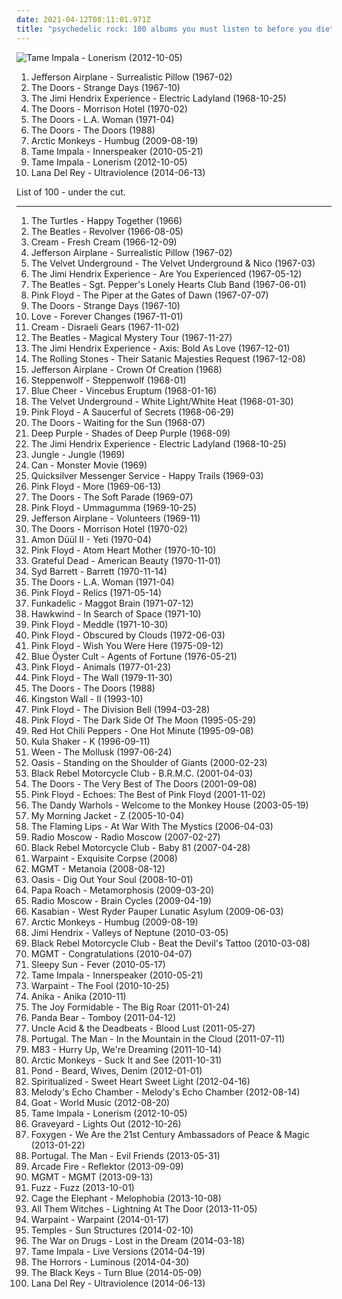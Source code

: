 ```yaml
---
date: 2021-04-12T08:11:01.971Z
title: "psychedelic rock: 100 albums you must listen to before you die"
---
```

![Tame Impala - Lonerism (2012-10-05)](http://coverartarchive.org/release/b26d476f-6f9d-47e1-9c12-7651823e5b9b/2701693497-500.jpg "Tame Impala - Lonerism (2012-10-05)")
<ol class="albums">
<li data-cover="https://img.discogs.com/WXNRYJfkH8pJeCAsM8U-pMloOs0=/fit-in/600x600/filters:strip_icc():format(jpeg):mode_rgb():quality(90)/discogs-images/R-12550185-1537442499-1106.jpeg.jpg" data-tags="psychedelic rock, 60s, classic rock, psychedelic" role="button">Jefferson Airplane - Surrealistic Pillow (1967-02)</li>
<li data-cover="http://coverartarchive.org/release/64026228-12c3-4532-b220-4da206ce02bd/1920531008-500.jpg" data-tags="psychedelic rock" role="button">The Doors - Strange Days (1967-10)</li>
<li data-cover="https://img.discogs.com/7Gx_UZPGl_XLXQ-gUknH5025N_Q=/fit-in/600x594/filters:strip_icc():format(jpeg):mode_rgb():quality(90)/discogs-images/R-772821-1258482067.jpeg.jpg" data-tags="60s, psychedelic rock, classic rock, rock" role="button">The Jimi Hendrix Experience - Electric Ladyland (1968-10-25)</li>
<li data-cover="http://coverartarchive.org/release/bc92d940-c04c-4f71-8f3c-0c85fceda187/5918784034-500.jpg" data-tags="psychedelic rock, classic rock" role="button">The Doors - Morrison Hotel (1970-02)</li>
<li data-cover="http://coverartarchive.org/release/e68f23df-61e3-4264-bfc3-17ac3a6f856b/5132812481-500.jpg" data-tags="classic rock, psychedelic rock" role="button">The Doors - L.A. Woman (1971-04)</li>
<li data-cover="https://img.discogs.com/fISgBv4TlgKJwY1Pfk-pc0r2LxA=/fit-in/600x595/filters:strip_icc():format(jpeg):mode_rgb():quality(90)/discogs-images/R-496480-1380477165-9855.jpeg.jpg" data-tags="psychedelic rock, classic rock, 60s" role="button">The Doors - The Doors (1988)</li>
<li data-cover="http://coverartarchive.org/release/0b1b5da2-82ca-3593-8271-f1236a732613/15846225993-500.jpg" data-tags="psychedelic rock, indie rock" role="button">Arctic Monkeys - Humbug (2009-08-19)</li>
<li data-cover="http://coverartarchive.org/release/0b18bdeb-8382-4b8f-94a3-b43e3e7ec6a4/5815015266-500.jpg" data-tags="psychedelic, psychedelic rock" role="button">Tame Impala - Innerspeaker (2010-05-21)</li>
<li data-cover="http://coverartarchive.org/release/b26d476f-6f9d-47e1-9c12-7651823e5b9b/2701693497-500.jpg" data-tags="psychedelic rock" role="button">Tame Impala - Lonerism (2012-10-05)</li>
<li data-cover="http://coverartarchive.org/release/9e6ab6f8-9792-430c-9672-0b238885a379/10729414308-500.jpg" data-tags="psychedelic rock, desert rock" role="button">Lana Del Rey - Ultraviolence (2014-06-13)</li>
</ol>
List of 100 - under the cut.
<!-- more -->

_________________

<ol class="albums">
<li data-cover="https://img.discogs.com/6g0xy7yhHTeuYHck3I3MiNvQPFk=/fit-in/583x581/filters:strip_icc():format(jpeg):mode_rgb():quality(90)/discogs-images/R-4600555-1574748843-2249.jpeg.jpg" data-tags="60s, classic rock" role="button">
The Turtles - Happy Together (1966)
</li>
<li data-cover="http://coverartarchive.org/release/c7f648e2-9c6d-32df-b5ee-ccab3e696a51/16250684845-500.jpg" data-tags="classic rock, 60s, rock" role="button">
The Beatles - Revolver (1966-08-05)
</li>
<li data-cover="https://img.discogs.com/0h4cQRflb7QZo0Nwbtf1YTTIbKM=/fit-in/600x592/filters:strip_icc():format(jpeg):mode_rgb():quality(90)/discogs-images/R-5051745-1392911107-7148.jpeg.jpg" data-tags="blues rock, classic rock, 60s" role="button">
Cream - Fresh Cream (1966-12-09)
</li>
<li data-cover="https://img.discogs.com/WXNRYJfkH8pJeCAsM8U-pMloOs0=/fit-in/600x600/filters:strip_icc():format(jpeg):mode_rgb():quality(90)/discogs-images/R-12550185-1537442499-1106.jpeg.jpg" data-tags="psychedelic rock, 60s, classic rock, psychedelic" role="button">
Jefferson Airplane - Surrealistic Pillow (1967-02)
</li>
<li data-cover="http://coverartarchive.org/release/e2820d3f-bf0f-440f-b327-0a9c32e280d8/11733996765-500.jpg" data-tags="60s, rock, classic rock" role="button">
The Velvet Underground - The Velvet Underground & Nico (1967-03)
</li>
<li data-cover="https://img.discogs.com/Vu4jQjQNYVfIU-IOManIkLcna3U=/fit-in/600x596/filters:strip_icc():format(jpeg):mode_rgb():quality(90)/discogs-images/R-2018049-1510345968-8926.jpeg.jpg" data-tags="psychedelic rock, classic rock, rock" role="button">
The Jimi Hendrix Experience - Are You Experienced (1967-05-12)
</li>
<li data-cover="http://coverartarchive.org/release/44b7cab1-0ce1-404e-9089-b458eb3fa530/1229779722-500.jpg" data-tags="classic rock, 60s, psychedelic" role="button">
The Beatles - Sgt. Pepper's Lonely Hearts Club Band (1967-06-01)
</li>
<li data-cover="https://img.discogs.com/N-POZvhiJDjoIAmJFs3zunAdVxc=/fit-in/600x599/filters:strip_icc():format(jpeg):mode_rgb():quality(90)/discogs-images/R-2436741-1448794563-6047.jpeg.jpg" data-tags="psychedelic rock, psychedelic" role="button">
Pink Floyd - The Piper at the Gates of Dawn (1967-07-07)
</li>
<li data-cover="http://coverartarchive.org/release/64026228-12c3-4532-b220-4da206ce02bd/1920531008-500.jpg" data-tags="psychedelic rock" role="button">
The Doors - Strange Days (1967-10)
</li>
<li data-cover="http://coverartarchive.org/release/d734f1d2-e3de-347b-b2c0-6bb92efe8c79/5949145621-500.jpg" data-tags="psychedelic, psychedelic rock, 60s" role="button">
Love - Forever Changes (1967-11-01)
</li>
<li data-cover="https://img.discogs.com/JsopqGSweccxL0U-dy5xFQ73d-Q=/fit-in/461x600/filters:strip_icc():format(jpeg):mode_rgb():quality(90)/discogs-images/R-4486102-1366259991-5187.jpeg.jpg" data-tags="blues rock, classic rock, 60s" role="button">
Cream - Disraeli Gears (1967-11-02)
</li>
<li data-cover="http://coverartarchive.org/release/49094ab4-5eea-4535-a354-f8504e4a6c13/2703436826-500.jpg" data-tags="psychedelic, 60s, classic rock, rock" role="button">
The Beatles - Magical Mystery Tour (1967-11-27)
</li>
<li data-cover="http://coverartarchive.org/release/a2662ae2-f06b-3cdd-892f-596646c03558/4119591705-500.jpg" data-tags="psychedelic, rock, psychedelic rock, classic rock" role="button">
The Jimi Hendrix Experience - Axis: Bold As Love (1967-12-01)
</li>
<li data-cover="https://img.discogs.com/k-o5sSl2CWfkoKOySGdNMJSNf_E=/fit-in/600x859/filters:strip_icc():format(jpeg):mode_rgb():quality(90)/discogs-images/R-10670506-1503162033-3953.jpeg.jpg" data-tags="psychedelic" role="button">
The Rolling Stones - Their Satanic Majesties Request (1967-12-08)
</li>
<li data-cover="http://coverartarchive.org/release/7217595f-d6be-4bde-9289-6636243f9eda/15863951043-500.jpg" data-tags="psychedelic rock" role="button">
Jefferson Airplane - Crown Of Creation (1968)
</li>
<li data-cover="https://img.discogs.com/KLPzH0u3SHV4jySHL4SarimNTCQ=/fit-in/600x583/filters:strip_icc():format(jpeg):mode_rgb():quality(90)/discogs-images/R-507037-1577718686-2776.jpeg.jpg" data-tags="hard rock" role="button">
Steppenwolf - Steppenwolf (1968-01)
</li>
<li data-cover="http://coverartarchive.org/release/473711eb-af58-3041-852f-652554dd67a0/19844937707-500.jpg" data-tags="blues rock, psychedelic rock, 60s, hard rock" role="button">
Blue Cheer - Vincebus Eruptum (1968-01-16)
</li>
<li data-cover="http://coverartarchive.org/release/cad3294a-3ea9-3e0e-a426-fe9862571e34/15465460977-500.jpg" data-tags="proto-punk, 60s, rock, noise rock" role="button">
The Velvet Underground - White Light/White Heat (1968-01-30)
</li>
<li data-cover="http://coverartarchive.org/release/164516d8-4fcf-3191-86cf-afcbf27eb055/5898666587-500.jpg" data-tags="psychedelic rock, psychedelic, progressive rock" role="button">
Pink Floyd - A Saucerful of Secrets (1968-06-29)
</li>
<li data-cover="http://coverartarchive.org/release/cffaf406-bc87-4633-9d99-cea7d6106bf6/2987749144-500.jpg" data-tags="psychedelic rock, classic rock" role="button">
The Doors - Waiting for the Sun (1968-07)
</li>
<li data-cover="http://coverartarchive.org/release/653a898a-2988-4ffa-a492-555faed1e9ba/19740437818-500.jpg" data-tags="hard rock, classic rock" role="button">
Deep Purple - Shades of Deep Purple (1968-09)
</li>
<li data-cover="https://img.discogs.com/7Gx_UZPGl_XLXQ-gUknH5025N_Q=/fit-in/600x594/filters:strip_icc():format(jpeg):mode_rgb():quality(90)/discogs-images/R-772821-1258482067.jpeg.jpg" data-tags="60s, psychedelic rock, classic rock, rock" role="button">
The Jimi Hendrix Experience - Electric Ladyland (1968-10-25)
</li>
<li data-cover="http://coverartarchive.org/release/8d7018ec-2064-49e4-9dbe-2982f753ec20/9129871365-500.jpg" data-tags="soul, uk" role="button">
Jungle - Jungle (1969)
</li>
<li data-cover="http://coverartarchive.org/release/95355c6c-d22f-395d-8bc9-c40519a3ac29/9777993909-500.jpg" data-tags="krautrock, psychedelic rock" role="button">
Can - Monster Movie (1969)
</li>
<li data-cover="https://img.discogs.com/sEqu7m8V2M8DySXp2VBC9MRuxpM=/fit-in/600x600/filters:strip_icc():format(jpeg):mode_rgb():quality(90)/discogs-images/R-3898081-1589187732-6072.jpeg.jpg" data-tags="60s, psychedelic rock, psychedelic" role="button">
Quicksilver Messenger Service - Happy Trails (1969-03)
</li>
<li data-cover="http://coverartarchive.org/release/3ac5a1f8-51d0-3db3-bfdc-c5803d8f2799/14207788461-500.jpg" data-tags="progressive rock, psychedelic rock, 60s, soundtrack" role="button">
Pink Floyd - More (1969-06-13)
</li>
<li data-cover="http://coverartarchive.org/release/c29d7552-b5df-42b8-aae7-03d1e250cb3a/2987858774-500.jpg" data-tags="psychedelic rock, 60s" role="button">
The Doors - The Soft Parade (1969-07)
</li>
<li data-cover="http://coverartarchive.org/release/53e9678a-90dd-3c32-8d28-1584b612f95f/9839280602-500.jpg" data-tags="psychedelic rock, progressive rock" role="button">
Pink Floyd - Ummagumma (1969-10-25)
</li>
<li data-cover="https://img.discogs.com/Hh14whL1PQxQRxK1d0k1Ipxmets=/fit-in/600x595/filters:strip_icc():format(jpeg):mode_rgb():quality(90)/discogs-images/R-1586134-1313541166.jpeg.jpg" data-tags="60s, psychedelic rock" role="button">
Jefferson Airplane - Volunteers (1969-11)
</li>
<li data-cover="http://coverartarchive.org/release/bc92d940-c04c-4f71-8f3c-0c85fceda187/5918784034-500.jpg" data-tags="psychedelic rock, classic rock" role="button">
The Doors - Morrison Hotel (1970-02)
</li>
<li data-cover="http://coverartarchive.org/release/9f2bf9e6-f6a7-408f-ba21-d45364a339ee/16111785966-500.jpg" data-tags="krautrock, psychedelic rock" role="button">
Amon Düül II - Yeti (1970-04)
</li>
<li data-cover="http://coverartarchive.org/release/99bb4f7c-753f-34bf-bf10-71ce81a7db3e/14225359048-500.jpg" data-tags="progressive rock" role="button">
Pink Floyd - Atom Heart Mother (1970-10-10)
</li>
<li data-cover="http://coverartarchive.org/release/0bf93ec6-a96c-4d4d-9cc2-96f0f4306ff6/18627374936-500.jpg" data-tags="classic rock" role="button">
Grateful Dead - American Beauty (1970-11-01)
</li>
<li data-cover="https://img.discogs.com/xDHGJbZjULblPfKijXfSfYSwsoI=/fit-in/500x500/filters:strip_icc():format(jpeg):mode_rgb():quality(90)/discogs-images/R-670615-1228830557.jpeg.jpg" data-tags="psychedelic, psychedelic rock" role="button">
Syd Barrett - Barrett (1970-11-14)
</li>
<li data-cover="http://coverartarchive.org/release/e68f23df-61e3-4264-bfc3-17ac3a6f856b/5132812481-500.jpg" data-tags="classic rock, psychedelic rock" role="button">
The Doors - L.A. Woman (1971-04)
</li>
<li data-cover="http://coverartarchive.org/release/24dd5402-4f63-3648-bcd2-edcb91896d6c/14265700473-500.jpg" data-tags="psychedelic rock, psychedelic, pink floyd" role="button">
Pink Floyd - Relics (1971-05-14)
</li>
<li data-cover="http://coverartarchive.org/release/e0424f4b-0be7-4bae-b163-3f6b63723c41/22562008725-500.jpg" data-tags="funk" role="button">
Funkadelic - Maggot Brain (1971-07-12)
</li>
<li data-cover="http://coverartarchive.org/release/c183a94b-2172-36a7-bc2d-a6710542b049/10052283540-500.jpg" data-tags="space rock" role="button">
Hawkwind - In Search of Space (1971-10)
</li>
<li data-cover="http://coverartarchive.org/release/7acaa9ab-048c-3c82-8623-ea9b777137ac/2550522708-500.jpg" data-tags="progressive rock" role="button">
Pink Floyd - Meddle (1971-10-30)
</li>
<li data-cover="https://img.discogs.com/zc3ziFn38yiirxhkQ69ag_DjLe0=/fit-in/600x600/filters:strip_icc():format(jpeg):mode_rgb():quality(90)/discogs-images/R-643604-1280147837.jpeg.jpg" data-tags="progressive rock" role="button">
Pink Floyd - Obscured by Clouds (1972-06-03)
</li>
<li data-cover="http://coverartarchive.org/release/a2f73eb8-eee6-3588-8909-9046058a468e/18848883141-500.jpg" data-tags="progressive rock" role="button">
Pink Floyd - Wish You Were Here (1975-09-12)
</li>
<li data-cover="http://coverartarchive.org/release/4e498ca7-a8f3-342a-b782-8194eefb6da1/20961140989-500.jpg" data-tags="hard rock" role="button">
Blue Öyster Cult - Agents of Fortune (1976-05-21)
</li>
<li data-cover="http://coverartarchive.org/release/32f76eef-5004-3e80-bdf8-912298896134/14402610216-500.jpg" data-tags="progressive rock" role="button">
Pink Floyd - Animals (1977-01-23)
</li>
<li data-cover="http://coverartarchive.org/release/d4611812-e7cd-42bf-885a-b1cea9fd52bc/9371075020-500.jpg" data-tags="progressive rock" role="button">
Pink Floyd - The Wall (1979-11-30)
</li>
<li data-cover="https://img.discogs.com/fISgBv4TlgKJwY1Pfk-pc0r2LxA=/fit-in/600x595/filters:strip_icc():format(jpeg):mode_rgb():quality(90)/discogs-images/R-496480-1380477165-9855.jpeg.jpg" data-tags="psychedelic rock, classic rock, 60s" role="button">
The Doors - The Doors (1988)
</li>
<li data-cover="https://via.placeholder.com/450" data-tags="progressive rock, psychedelic rock" role="button">
Kingston Wall - II (1993-10)
</li>
<li data-cover="http://coverartarchive.org/release/a1a86e05-c23f-4a40-b50a-14dd7da379f2/14630330088-500.jpg" data-tags="progressive rock" role="button">
Pink Floyd - The Division Bell (1994-03-28)
</li>
<li data-cover="http://coverartarchive.org/release/24ce2ec1-7b23-32f8-a92c-c576e054159b/16049538493-500.jpg" data-tags="progressive rock" role="button">
Pink Floyd - The Dark Side Of The Moon (1995-05-29)
</li>
<li data-cover="https://img.discogs.com/31gR0JrjT4wpFgCD7pf2u1N2FGE=/fit-in/600x600/filters:strip_icc():format(jpeg):mode_rgb():quality(90)/discogs-images/R-6757360-1425997407-7575.jpeg.jpg" data-tags="alternative rock, rock, 90s" role="button">
Red Hot Chili Peppers - One Hot Minute (1995-09-08)
</li>
<li data-cover="https://img.discogs.com/bKLM6SMqyE12lJfmxCJ-tmr17SM=/fit-in/600x600/filters:strip_icc():format(jpeg):mode_rgb():quality(90)/discogs-images/R-758061-1400515232-9967.jpeg.jpg" data-tags="britpop" role="button">
Kula Shaker - K (1996-09-11)
</li>
<li data-cover="http://coverartarchive.org/release/8e13940f-65ba-30f5-834d-f3692d21688a/22395044342-500.jpg" data-tags="nautical, alternative" role="button">
Ween - The Mollusk (1997-06-24)
</li>
<li data-cover="http://coverartarchive.org/release/a807034d-09ee-3d4c-9566-06d114c1fc6c/5710869185-500.jpg" data-tags="britpop, rock" role="button">
Oasis - Standing on the Shoulder of Giants (2000-02-23)
</li>
<li data-cover="http://coverartarchive.org/release/f4427c4c-9971-41a6-9392-efca9ac48555/6985295467-500.jpg" data-tags="rock" role="button">
Black Rebel Motorcycle Club - B.R.M.C. (2001-04-03)
</li>
<li data-cover="http://coverartarchive.org/release/475b6b91-86e9-40ba-bb98-c6a65bd1339e/15595445952-500.jpg" data-tags="classic rock, rock, psychedelic rock" role="button">
The Doors - The Very Best of The Doors (2001-09-08)
</li>
<li data-cover="http://coverartarchive.org/release/2a49d08f-5dfc-4ba6-8b40-537e3aa778bd/8035853353-500.jpg" data-tags="progressive rock" role="button">
Pink Floyd - Echoes: The Best of Pink Floyd (2001-11-02)
</li>
<li data-cover="http://coverartarchive.org/release/3bec09fb-e6fd-47d9-8ddd-3da4ed2d343b/6596301976-500.jpg" data-tags="indie, rock" role="button">
The Dandy Warhols - Welcome to the Monkey House (2003-05-19)
</li>
<li data-cover="https://img.discogs.com/HMwX-vG8imndd3_mYsdVGDNwv_o=/fit-in/500x497/filters:strip_icc():format(jpeg):mode_rgb():quality(90)/discogs-images/R-2463207-1318871638.jpeg.jpg" data-tags="indie, indie rock" role="button">
My Morning Jacket - Z (2005-10-04)
</li>
<li data-cover="http://coverartarchive.org/release/a696f78f-0469-3b12-8190-78499c63eba0/25425221634-500.jpg" data-tags="indie, 00s" role="button">
The Flaming Lips - At War With The Mystics (2006-04-03)
</li>
<li data-cover="http://coverartarchive.org/release/39ff3267-382e-45b8-bb75-e1e8588403c8/16256223840-500.jpg" data-tags="blues rock" role="button">
Radio Moscow - Radio Moscow (2007-02-27)
</li>
<li data-cover="https://img.discogs.com/cfc9e7fd50d7c9c08931869b95f6849a01d0635d/images/spacer.gif" data-tags="indie, rock, indie rock" role="button">
Black Rebel Motorcycle Club - Baby 81 (2007-04-28)
</li>
<li data-cover="https://img.discogs.com/G72yNChHS4FTutFos6i2s-qdczM=/fit-in/550x550/filters:strip_icc():format(jpeg):mode_rgb():quality(90)/discogs-images/R-1780771-1383957457-6165.jpeg.jpg" data-tags="psychedelic rock" role="button">
Warpaint - Exquisite Corpse (2008)
</li>
<li data-cover="http://coverartarchive.org/release/e80cd235-42ca-455c-bdbd-d8040ac89bba/19514642626-500.jpg" data-tags="psychedelic rock, mgmt, progressive electro-indie" role="button">
MGMT - Metanoia (2008-08-12)
</li>
<li data-cover="http://coverartarchive.org/release/388ac97b-960d-368b-8a3c-f69c7d95584b/15783371400-500.jpg" data-tags="britpop, rock" role="button">
Oasis - Dig Out Your Soul (2008-10-01)
</li>
<li data-cover="https://img.discogs.com/eHjqePMXJt9CAC02XTYPOgRuOM0=/fit-in/600x600/filters:strip_icc():format(jpeg):mode_rgb():quality(90)/discogs-images/R-2754782-1385772773-8148.jpeg.jpg" data-tags="alternative rock, hard rock, rock" role="button">
Papa Roach - Metamorphosis (2009-03-20)
</li>
<li data-cover="http://coverartarchive.org/release/7a0d6f6b-0a2b-4449-880c-4529bdaec15d/16256226007-500.jpg" data-tags="blues rock" role="button">
Radio Moscow - Brain Cycles (2009-04-19)
</li>
<li data-cover="http://coverartarchive.org/release/9abf8864-0a0e-4b3b-b560-e950aa8ec9d9/12242454111-500.jpg" data-tags="indie, alternative rock, indie rock, british" role="button">
Kasabian - West Ryder Pauper Lunatic Asylum (2009-06-03)
</li>
<li data-cover="http://coverartarchive.org/release/0b1b5da2-82ca-3593-8271-f1236a732613/15846225993-500.jpg" data-tags="psychedelic rock, indie rock" role="button">
Arctic Monkeys - Humbug (2009-08-19)
</li>
<li data-cover="https://img.discogs.com/20kU5POHDa6FFpSgiU8xI2hhPWo=/fit-in/600x600/filters:strip_icc():format(jpeg):mode_rgb():quality(90)/discogs-images/R-1074826-1405901004-8428.jpeg.jpg" data-tags="classic rock, guitar, psychedelic rock" role="button">
Jimi Hendrix - Valleys of Neptune (2010-03-05)
</li>
<li data-cover="http://coverartarchive.org/release/327a5e7a-02d3-3a6b-bc23-7d607d62bb67/9346943191-500.jpg" data-tags="alternative rock, alternative" role="button">
Black Rebel Motorcycle Club - Beat the Devil's Tattoo (2010-03-08)
</li>
<li data-cover="https://img.discogs.com/cfc9e7fd50d7c9c08931869b95f6849a01d0635d/images/spacer.gif" data-tags="psychedelic, electronic, indie" role="button">
MGMT - Congratulations (2010-04-07)
</li>
<li data-cover="https://img.discogs.com/Fxe10Ie5xOAhZY5ej6krnBuvnRc=/fit-in/450x450/filters:strip_icc():format(jpeg):mode_rgb():quality(90)/discogs-images/R-2291813-1274843946.jpeg.jpg" data-tags="psychedelic rock" role="button">
Sleepy Sun - Fever (2010-05-17)
</li>
<li data-cover="http://coverartarchive.org/release/0b18bdeb-8382-4b8f-94a3-b43e3e7ec6a4/5815015266-500.jpg" data-tags="psychedelic, psychedelic rock" role="button">
Tame Impala - Innerspeaker (2010-05-21)
</li>
<li data-cover="https://img.discogs.com/iyNfvflk9g5dK8cwVCrBIyFfNyg=/fit-in/600x530/filters:strip_icc():format(jpeg):mode_rgb():quality(90)/discogs-images/R-2511029-1459303667-7250.jpeg.jpg" data-tags="psychedelic rock" role="button">
Warpaint - The Fool (2010-10-25)
</li>
<li data-cover="https://img.discogs.com/ASYC1WJYsNXjZ288Z1_x5gqAwMk=/fit-in/600x600/filters:strip_icc():format(jpeg):mode_rgb():quality(90)/discogs-images/R-2555960-1296238358.jpeg.jpg" data-tags="indie pop, krautrock, psychedelic rock" role="button">
Anika - Anika (2010-11)
</li>
<li data-cover="http://coverartarchive.org/release/300135a3-b971-4943-8d5e-6fb40c2d0253/4812805415-500.jpg" data-tags="indie rock, noise pop, alternative pop" role="button">
The Joy Formidable - The Big Roar (2011-01-24)
</li>
<li data-cover="http://coverartarchive.org/release/8d5b56e7-7412-4724-9407-039e64ecd014/13800964524-500.jpg" data-tags="indie, experimental, experimental rock, paw tracks" role="button">
Panda Bear - Tomboy (2011-04-12)
</li>
<li data-cover="https://img.discogs.com/gtl5qNER3xek41cu4qfWwbCmX8g=/fit-in/600x604/filters:strip_icc():format(jpeg):mode_rgb():quality(90)/discogs-images/R-3697461-1361292129-3969.jpeg.jpg" data-tags="hard rock, doom metal, psychedelic rock" role="button">
Uncle Acid & the Deadbeats - Blood Lust (2011-05-27)
</li>
<li data-cover="http://coverartarchive.org/release/6685b742-d51c-44e8-aaf9-795f82968949/24693850094-500.jpg" data-tags="indie rock, psychedelic rock" role="button">
Portugal. The Man - In the Mountain in the Cloud (2011-07-11)
</li>
<li data-cover="http://coverartarchive.org/release/0b87ebcf-216b-4255-9c19-93c12861f173/1900040046-500.jpg" data-tags="electronic, dream pop, shoegaze" role="button">
M83 - Hurry Up, We're Dreaming (2011-10-14)
</li>
<li data-cover="https://img.discogs.com/SwwptWILNhuh0Zyv4jaNDCyq3Oc=/fit-in/600x468/filters:strip_icc():format(jpeg):mode_rgb():quality(90)/discogs-images/R-3178948-1319300120.jpeg.jpg" data-tags="indie rock, rock, indie" role="button">
Arctic Monkeys - Suck It and See (2011-10-31)
</li>
<li data-cover="http://coverartarchive.org/release/66e40b28-7671-44ad-986c-9054406381a8/3972817706-500.jpg" data-tags="psychedelic rock" role="button">
Pond - Beard, Wives, Denim (2012-01-01)
</li>
<li data-cover="http://coverartarchive.org/release/93be2c5f-b9e2-46da-8bc8-04ab3e384682/8450685693-500.jpg" data-tags="indie, british, alternative rock, space rock, psychedelic rock, 10s, fat possum, 2012 releases, double six, summer jams" role="button">
Spiritualized - Sweet Heart Sweet Light (2012-04-16)
</li>
<li data-cover="http://coverartarchive.org/release/39deca84-8a11-41fa-af0f-31f09f3e87d1/14769259398-500.jpg" data-tags="dream pop" role="button">
Melody's Echo Chamber - Melody's Echo Chamber (2012-08-14)
</li>
<li data-cover="https://img.discogs.com/Xd89B7vAbeXdJFsEnBio3wCG__I=/fit-in/492x492/filters:strip_icc():format(jpeg):mode_rgb():quality(90)/discogs-images/R-3954491-1369233082-6418.jpeg.jpg" data-tags="psychedelic rock, psychedelic, sweden, afro-beat" role="button">
Goat - World Music (2012-08-20)
</li>
<li data-cover="http://coverartarchive.org/release/b26d476f-6f9d-47e1-9c12-7651823e5b9b/2701693497-500.jpg" data-tags="psychedelic rock" role="button">
Tame Impala - Lonerism (2012-10-05)
</li>
<li data-cover="http://coverartarchive.org/release/7ffd99fa-4e2b-4dd2-aca7-edbabf6803a5/3330588150-500.jpg" data-tags="rock, hard rock, stoner rock, psychedelic rock" role="button">
Graveyard - Lights Out (2012-10-26)
</li>
<li data-cover="http://coverartarchive.org/release/fed15943-7a2f-4145-b927-d54bfdbb47a3/3077819531-500.jpg" data-tags="indie pop" role="button">
Foxygen - We Are the 21st Century Ambassadors of Peace & Magic (2013-01-22)
</li>
<li data-cover="http://coverartarchive.org/release/caae6490-8ba4-4b39-8ad9-8913cfd662ba/4281390549-500.jpg" data-tags="experimental, indie rock, 2010s, incredible, the good shit" role="button">
Portugal. The Man - Evil Friends (2013-05-31)
</li>
<li data-cover="http://coverartarchive.org/release/660b4600-6d15-46c7-986b-650c26b97ddf/11070767669-500.jpg" data-tags="indie rock" role="button">
Arcade Fire - Reflektor (2013-09-09)
</li>
<li data-cover="https://img.discogs.com/lGAChHi9miFP_i1bHlNneNO3LpQ=/fit-in/600x600/filters:strip_icc():format(jpeg):mode_rgb():quality(90)/discogs-images/R-4904237-1378997377-6191.jpeg.jpg" data-tags="neo-psychedelia, psychedelic rock" role="button">
MGMT - MGMT (2013-09-13)
</li>
<li data-cover="http://coverartarchive.org/release/2be2a198-cb9a-4f00-848f-bcfaebb034e3/5355867457-500.jpg" data-tags="garage rock, psychedelic rock" role="button">
Fuzz - Fuzz (2013-10-01)
</li>
<li data-cover="http://coverartarchive.org/release/4a85fb7b-230a-4b90-a99f-2044c3858457/5070223502-500.jpg" data-tags="rock, alternative rock, indie rock" role="button">
Cage the Elephant - Melophobia (2013-10-08)
</li>
<li data-cover="http://coverartarchive.org/release/0982a7ba-812d-4dd8-9c9f-fbf70841e1b5/7360844668-500.jpg" data-tags="rock, psychedelic rock" role="button">
All Them Witches - Lightning At The Door (2013-11-05)
</li>
<li data-cover="http://coverartarchive.org/release/cbe0a818-aac1-45b4-9ca5-8f19d5666273/5966164242-500.jpg" data-tags="indie, dream pop, trip-hop, shoegaze, psychedelic rock, neo-psychedelia" role="button">
Warpaint - Warpaint (2014-01-17)
</li>
<li data-cover="https://img.discogs.com/YAS04OWsw-IG8OWuIXo_GLtbg58=/fit-in/600x539/filters:strip_icc():format(jpeg):mode_rgb():quality(90)/discogs-images/R-5339842-1392126266-8540.jpeg.jpg" data-tags="psychedelic rock" role="button">
Temples - Sun Structures (2014-02-10)
</li>
<li data-cover="http://coverartarchive.org/release/c38765cc-bafe-48ff-9a78-26f6d816a46b/6695925091-500.jpg" data-tags="indie rock, rock" role="button">
The War on Drugs - Lost in the Dream (2014-03-18)
</li>
<li data-cover="https://img.discogs.com/4kVuAt__MwM_SkTymSf2DP-gKyM=/fit-in/600x600/filters:strip_icc():format(jpeg):mode_rgb():quality(90)/discogs-images/R-5828215-1403816473-3637.jpeg.jpg" data-tags="neo-psychedelia" role="button">
Tame Impala - Live Versions (2014-04-19)
</li>
<li data-cover="http://coverartarchive.org/release/21e9d6b9-7297-4e5a-a285-cd2dee7cb118/7367242288-500.jpg" data-tags="neo-psychedelia" role="button">
The Horrors - Luminous (2014-04-30)
</li>
<li data-cover="http://coverartarchive.org/release/5bde1d21-eff2-4a6a-8e50-de9fd2051520/9200442958-500.jpg" data-tags="blues rock, rock, indie rock" role="button">
The Black Keys - Turn Blue (2014-05-09)
</li>
<li data-cover="http://coverartarchive.org/release/9e6ab6f8-9792-430c-9672-0b238885a379/10729414308-500.jpg" data-tags="psychedelic rock, desert rock" role="button">
Lana Del Rey - Ultraviolence (2014-06-13)
</li>
</ol>